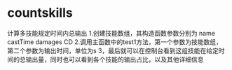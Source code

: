 # countskills
计算多技能规定时间内总输出
1.创建技能数组，其构造函数参数分别为 name castTime damages CD
2.调用主函数中的test1方法，第一个参数为技能数组，第二个参数为输出时间，单位为s
3，最后就可以在控制台看到这组技能在给定时间的总输出量，同时也可以看到各个技能的输出占比，以及其他详细信息
